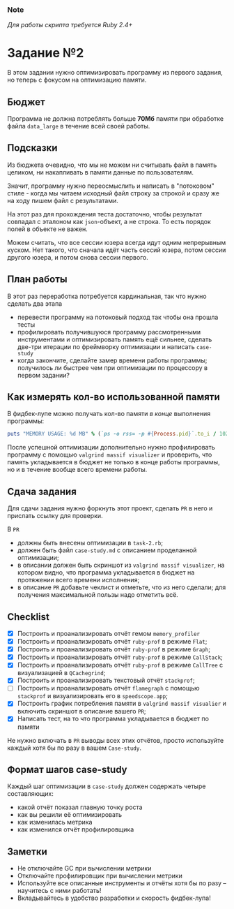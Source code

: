 ### Note

_Для работы скрипта требуется Ruby 2.4+_

# Задание №2

В этом задании нужно оптимизировать программу из первого задания, но теперь с фокусом на оптимизацию памяти.

## Бюджет

Программа не должна потреблять больше **70Мб** памяти при обработке файла `data_large` в течение всей своей работы.

## Подсказки

Из бюджета очевидно, что мы не можем ни считывать файл в память целиком, ни накапливать в памяти данные по пользователям.

Значит, программу нужно переосмыслить и написать в "потоковом" стиле - когда мы читаем исходный файл строку за строкой и сразу же на ходу пишем файл с результатами.

На этот раз для прохождения теста достаточно, чтобы результат совпадал с эталоном как `json`-объект, а не строка. То есть порядок полей в объекте не важен.

Можем считать, что все сессии юзера всегда идут одним непрерывным куском. Нет такого, что сначала идёт часть сессий юзера, потом сессии другого юзера, и потом снова сессии первого.

## План работы

В этот раз переработка потребуется кардинальная, так что нужно сделать два этапа

- перевести программу на потоковый подход так чтобы она прошла тесты
- профилировать получившуюся программу рассмотренными инструментами и оптимизировать память ещё сильнее, сделать две-три итерации по фреймворку оптимизации и написать `case-study`
- когда закончите, сделайте замер времени работы программы; получилось ли быстрее чем при оптимизации по процессору в первом задании?

## Как измерять кол-во использованной памяти

В фидбек-лупе можно получать кол-во памяти _в конце_ выполнения программы:

```ruby
puts "MEMORY USAGE: %d MB" % (`ps -o rss= -p #{Process.pid}`.to_i / 1024)"
```

После успешной оптимизации дополнительно нужно профилировать программу с помощью `valgrind massif visualizer` и проверить, что память укладывается в бюджет не только в конце работы программы, но и в течение вообще всего времени работы.

## Сдача задания

Для сдачи задания нужно форкнуть этот проект, сделать `PR` в него и прислать ссылку для проверки.

В `PR`

- должны быть внесены оптимизации в `task-2.rb`;
- должен быть файл `case-study.md` с описанием проделанной оптимизации;
- в описании должен быть скриншот из `valgrind massif visualizer`, на котором видно, что программа укладывается в бюджет на протяжении всего времени исполнения;
- в описание `PR` добавьте чеклист и отметьте, что из него сделали; для получения максимальной пользы надо отметить всё.

## Checklist

- [x] Построить и проанализировать отчёт гемом `memory_profiler`
- [x] Построить и проанализировать отчёт `ruby-prof` в режиме `Flat`;
- [x] Построить и проанализировать отчёт `ruby-prof` в режиме `Graph`;
- [x] Построить и проанализировать отчёт `ruby-prof` в режиме `CallStack`;
- [x] Построить и проанализировать отчёт `ruby-prof` в режиме `CallTree` c визуализацией в `QCachegrind`;
- [x] Построить и проанализировать текстовый отчёт `stackprof`;
- [ ] Построить и проанализировать отчёт `flamegraph` с помощью `stackprof` и визуализировать его в `speedscope.app`;
- [x] Построить график потребления памяти в `valgrind massif visualier` и включить скриншот в описание вашего `PR`;
- [x] Написать тест, на то что программа укладывается в бюджет по памяти

Не нужно включать в `PR` выводы всех этих отчётов, просто используйте каждый хотя бы по разу в вашем `Case-study`.

## Формат шагов case-study

Каждый шаг оптимизации в `case-study` должен содержать четыре составляющих:

- какой отчёт показал главную точку роста
- как вы решили её оптимизировать
- как изменилась метрика
- как изменился отчёт профилировщика

## Заметки

- Не отключайте GC при вычислении метрики
- Отключайте профилировщик при вычислении метрики
- Используйте все описанные инструменты и отчёты хотя бы по разу – научитесь с ними работать!
- Вкладывайтесь в удобство разработки и скорость фидбек-лупа!
